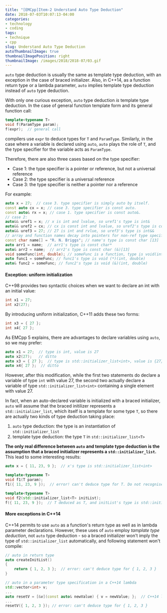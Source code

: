 ```yaml
---
title: "[EMCpp]Item-2 Understand Auto Type Deduction"
date: 2018-07-03T10:07:13-04:00
categories:
- technology
- coding
tags:
- technique
- cpp
slug: Understand Auto Type Deduction
autoThumbnailImage: true
thumbnailImagePosition: right
thumbnailImage: /images/2018/2018-07/03.gif
---
```


`auto` type deduction is usually the same as template type deduction, with an exception in the case of braced initializer. Also, in C++14, as a function return type or a lambda parameter, `auto` implies template type deduction instead of `auto` type deduction.
<!--more-->

With only one curious exception, `auto` type deduction _is_ template type deduction. In the case of general function template form and its general function call:

```cpp
template<typename T>
void f(ParamType param);
f(expr);  // general call
```

compilers use `expr` to deduce types for `T` and `ParamType`. Similarly, in the case where a variable is declared using `auto`, `auto` plays the role of `T`, and the type specifier for the variable acts as `ParamType`.

Therefore, there are also three cases based on the type specifier:

* Case 1: the type specifier is a pointer or reference, but not a universal reference
* Case 2: the type specifier is a universal reference
* Case 3: the type specifier is neither a pointer nor a reference

For example:

```cpp
auto x = 27;  // case 3. type specifier is simply auto by itself.
const auto cx = x; // case 3. type specifier is const auto.
const auto& rx = x; // case 1. type specifier is const auto&. 
// case 2:
auto&& uref1 = x; // x is int and lvalue, so uref1's type is int&
auto&& uref2 = cx; // cx is const int and lvalue, so uref2's type is const int&
auto&& uref3 = 27; // 27 is int and rvlue, so uref3's type is int&&
// array and function names decay into pointers for non-ref type specifiers:
const char name[] = "R. N. Briggs"; // name's type is const char [13]
auto arr1 = name;  // arr1's type is const char*
auto& arr2 = name;  // arr2's type is const char (&)[13]
void someFunc(int, double); // someFunc is a function, type is void(int, double)
auto func1 = someFunc; // func1's type is void (*)(int, double)
auto& func2 = someFunc; // func2's type is void (&)(int, double)
```

#### Exception: uniform initialization

C++98 provides two syntactic choices when we want to declare an int with an initial value:

```cpp
int x1 = 27;
int x2(27);
```

By introducing uniform initialization, C++11 adds these two forms:

```cpp
int x3 = { 27 };
int x4{ 27 };
```

As EMCpp 5 explains, there are advantages to declare variables using `auto`, so we may prefer:

```cpp
auto x1 = 27;  // type is int, value is 27
auto x2(27);   // ditto
auto x3 = { 27 };  // type is std::initializer_list<int>, value is {27}
auto x4{ 27 };  // ditto
```

However, after this modification, while the first two statements do declare a variable of type `int` with value 27, the second two actually declare a variable of type `std::initializer_list<int>` containing a single element with value 27.

In fact, when an auto-declared variable is initialized with a braced initializer, `auto` will assume that the braced initilizer represents a `std::initializer_list`, which itself is a template for some type `T`, so there are actually two kinds of type deduction taking place:

1. `auto` type deduction: the type is an instantiation of `std::initializer_list`
2. template type deduction: the type `T` in `std::initializer_list<T>`

**The only real difference between `auto` and template type deduction is the assumption that a braced initializer represents a `std::initializer_list`.** This lead to some interesting results:

```cpp
auto x = { 11, 23, 9 };  // x's type is std::initializer_list<int>

template<typename T>
void f1(T param);
f1({ 11, 23, 9 });  // error! can't deduce type for T. Do not recognise the type for braced initializer

template<typename T>
void f2(std::initializer_list<T> initList);
f({ 11, 23, 9 });  // T deduced as T, and initList's type is std::initializer_list<int>
```

#### More exceptions in C++14

C++14 permits to use `auto` as a function's return type as well as in lambda parameter declarations. However, these uses of `auto` employ _tamplate type deduction_, not `auto` type deduction - so a braced initializer won't imply the type of `std::initializer_list` automatically, and following statement won't compile:

```cpp
// auto in return type
auto createInitList()
{
    return { 1, 2, 3 };  // error: can't deduce type for { 1, 2, 3 }
}

// auto in a parameter type specification in a C++14 lambda
std::vector<int> v;
...
auto resetV = [&v](const auto& newValue) { v = newValue; };  // C++14 lambda, second auto is in parameter list
...
resetV({ 1, 2, 3 }); // error: can't deduce type for { 1, 2, 3 }
```
